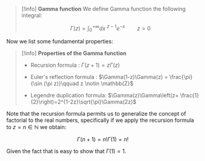>[!info] **Gamma function**
>We define Gamma function the following integral:
>
>$$ \Gamma(z) = \int_{0}^{+\infty}dx\ ^{z-1} e^{-x} \qquad z >0$$

Now we list some fundamental properties:

>[!info] **Properties of the Gamma function**
>
> - Recursion formula : $\Gamma(z+1)=z\Gamma(z)$
>
> - Euler's reflection formula : $\Gamma(1-z)\Gamma(z) = \frac{\pi}{\sin (\pi z)}\qquad z \notin \mathbb{Z}$
> 
> - Legendre duplication formula: $\Gamma(z)\Gamma\left(z+ \frac{1}{2}\right)=2^{1-2z}\sqrt{\pi}\Gamma(2z)$

Note that the recursion formula permits us to generalize the concept of factorial to the real numbers, specifically if we apply the recursion formula to $z=n\in\mathbb{N}$ we obtain:

$$ \Gamma(n+1)=n!\Gamma(1)=n! $$

Given the fact that is easy to show that $\Gamma(1)=1$.